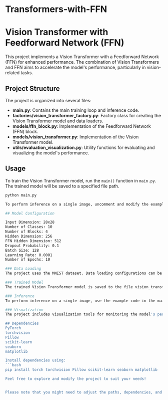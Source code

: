 # Transformers-with-FFN
# Vision Transformer with Feedforward Network (FFN)

This project implements a Vision Transformer with a Feedforward Network (FFN) for enhanced performance. The combination of Vision Transformers and FFN aims to accelerate the model's performance, particularly in vision-related tasks.

## Project Structure

The project is organized into several files:

- **main.py**: Contains the main training loop and inference code.
- **factories/vision_transformer_factory.py**: Factory class for creating the Vision Transformer model and data loaders.
- **models/ffn_block.py**: Implementation of the Feedforward Network (FFN) block.
- **models/vision_transformer.py**: Implementation of the Vision Transformer model.
- **utils/evaluation_visualization.py**: Utility functions for evaluating and visualizing the model's performance.

## Usage

To train the Vision Transformer model, run the `main()` function in `main.py`. The trained model will be saved to a specified file path.

```bash
python main.py

To perform inference on a single image, uncomment and modify the example code in the main() function.

## Model Configuration

Input Dimension: 28x28
Number of Classes: 10
Number of Blocks: 4
Hidden Dimension: 256
FFN Hidden Dimension: 512
Dropout Probability: 0.1
Batch Size: 128
Learning Rate: 0.0001
Number of Epochs: 10

### Data Loading
The project uses the MNIST dataset. Data loading configurations can be found in the VisionTransformerFactory class.

### Trained Model
The trained Vision Transformer model is saved to the file vision_transformer_model.pth.

### Inference
To perform inference on a single image, use the example code in the main() function. Ensure that the model is loaded from the saved state dict.

### Visualization
The project includes visualization tools for monitoring the model's performance. Confusion matrices are saved to the path/to/project directory.

## Dependencies
PyTorch
torchvision
Pillow
scikit-learn
seaborn
matplotlib

Install dependencies using:
```bash
pip install torch torchvision Pillow scikit-learn seaborn matplotlib

Feel free to explore and modify the project to suit your needs!


Please note that you might need to adjust the paths, dependencies, and other details based on your specific setup.

